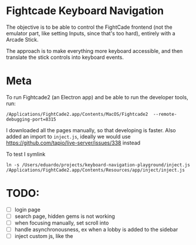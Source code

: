 # Fightcade Keyboard Navigation

The objective is to be able to control the FightCade frontend (not the emulator part,
like setting Inputs, since that's too hard),
entirely with a Arcade Stick.

The approach is to make everything more keyboard accessible, and then translate the stick
controls into keyboard events.

# Meta
To run Fightcade2 (an Electron app) and be able to run the developer tools, run:
```
/Applications/FightCade2.app/Contents/MacOS/Fightcade2  --remote-debugging-port=8315
```

I downloaded all the pages manually, so that developing is faster.
Also added an import to `inject.js`, ideally we would use https://github.com/tapio/live-server/issues/338 instead

To test I symlink
```
ln -s /Users/eduardo/projects/keyboard-navigation-playground/inject.js /Applications/FightCade2.app/Contents/Resources/app/inject/inject.js
```


# TODO:
- [ ] login page
- [ ] search page, hidden gems is not working
- [ ] when focusing manually, set scroll into
- [ ] handle asynchronousness, ex when a lobby is added to the sidebar
- [ ] inject custom js, like the <script src="inject.js"/> in dev mode
- [ ] handle stick (axis) https://developer.mozilla.org/en-US/docs/Web/API/Gamepad/axes
- [x] use flexbox instead of grid? .wrapper: { display: flex, flexwrap }, children: { flex: 1 0 6rem; }
- [x] add bundling
- [ ] reduce number of event listeners, ideally one per category?
- [ ] handle mix and matching keyboard focus and hover
- [ ] make circular list take an element, not an index
- [ ] focus on join first
